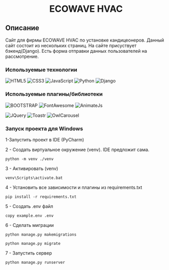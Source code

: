 <h1 align="center">ECOWAVE HVAC</h1>

## Описание
Сайт для фирмы ECOWAVE HVAC по установке кандицеонеров. 
Данный сайт состоит из нескольких страниц. На сайте присуствует бэкенд(Django).
Есть форма отправки данных пользователей на рассмотрение.

### Используемые технологии
![HTML5](https://img.shields.io/badge/-HTML5-black?style=flat-square&logo=html5&logoColor=html)
![CSS3](https://img.shields.io/badge/-CSS3-black?style=flat-square&logo=css3&logoColor=css3)
![JavaScript](https://img.shields.io/badge/-JavaScript-black?style=flat-square&logo=javascript)
![Python](https://img.shields.io/badge/-Python-black?style=flat-square&logo=python)
![Django](https://img.shields.io/badge/-Django-black?style=flat-square&logo=django)

### Используемые плагины/библиотеки
![BOOTSTRAP](https://img.shields.io/badge/-BOOTSTRAP-black?style=flat-square&logo=bootstrap&logoColor=bootstrap)
![FontAwesome](https://img.shields.io/badge/-FontAwesome-black?style=flat-square&logo=fontawesome&logoColor=fontawesome)
![AnimateJs](https://img.shields.io/badge/-AnimateJS-black?style=flat-square&logo=animatejs&logoColor=animatejs)

![JQuery](https://img.shields.io/badge/-JQuery-black?style=flat-square&logo=jquery&logoColor=jquery)
![Toastr](https://img.shields.io/badge/-Toastr-black?style=flat-square&logo=toastr&logoColor=toastr)
![OwlCarousel](https://img.shields.io/badge/-OwlCarousel-black?style=flat-square&logo=owlcarousel&logoColor=owlcarousel)

### Запуск проекта для Windows

1-Запустить проект в IDE (PyCharm)

2 - Создать виртуальное окружение (venv). IDE предложит сама. 
```
python -m venv ./venv
```
3 - Активировать (venv)
```
venv\Scripts\activate.bat
```
4 - Установить все зависимости и плагины из requirements.txt
```
pip install -r requirements.txt
```
5 - Создать .env файл
```
copy example.env .env
```
6 - Сделать миграции
```
python manage.py makemigrations
```
```
python manage.py migrate
```

7 - Запустить сервер
```
python manage.py runserver
```